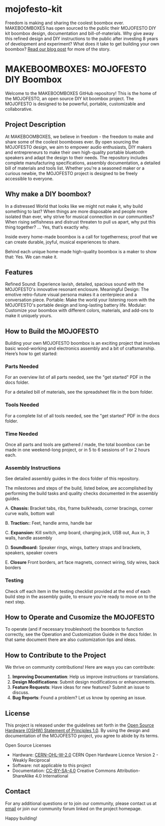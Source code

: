 # mojofesto-kit
Freedom is making and sharing the coolest boombox ever. MAKEBOOMBOXES has open sourced to the public their MOJOFESTO DIY kit boombox design, documentation and bill-of-materials. Why give away this refined design and DIY instructions to the public after investing 8 years of development and experiment? What does it take to get building your own boombox? [Read our blog post](https://makeboomboxes.com/blogs/news/we-open-sourced-our-boombox-design) for more of the story.



# MAKEBOOMBOXES: MOJOFESTO DIY Boombox

Welcome to the MAKEBOOMBOXES GitHub repository! This is the home of the MOJOFESTO, an open source DIY kit boombox project. The MOJOFESTO is designed to be powerful, portable, customizable and collaborative. 

## Project Description

At MAKEBOOMBOXES, we believe in freedom - the freedom to make and share some of the coolest boomboxes ever. By open sourcing the MOJOFESTO design, we aim to empower audio enthusiasts, DIY makers and entrepreneurs to make their own high-quality portable bluetooth speakers and adapt the design to their needs. The repository includes complete manufacturing specifications, assembly documentation, a detailed bill of materials and tools list. Whether you're a seasoned maker or a curious newbie, the MOJOFESTO project is designed to be freely accessible to everyone.

## Why make a DIY boombox?

In a distressed World that looks like we might not make it, why build something to last? When things are more disposable and people more isolated than ever, why strive for musical connection in our communities? When rising selfishness and distrust threaten to pull us apart, why put this thing together? … Yes, that’s exactly why. 

Inside every home-made boombox is a call for togetherness; proof that we can create durable, joyful, musical experiences to share. 

Behind each unique home-made high-quality boombox is a maker to show that: Yes. We can make it.

## Features
Refined Sound: Experience lavish, detailed, spacious sound with the MOJOFESTO's innovative resonant enclosure.
Meaningful Design: The emotive retro-future visual persona makes it a centerpiece and a conversation piece.
Portable: Make the world your listening room with the MOJOFESTO's portable design and long-lasting battery life.
Modular: Customize your boombox with different colors, materials, and add-ons to make it uniquely yours.

## How to Build the MOJOFESTO

Building your own MOJOFESTO boombox is an exciting project that involves basic wood-working and electronics assembly and a bit of craftsmanship. Here’s how to get started:

### Parts Needed

For an overview list of all parts needed, see the "get started" PDF in the docs folder.

For a detailed bill of materials, see the spreadsheet file in the bom folder.

### Tools Needed

For a complete list of all tools needed, see the "get started" PDF in the docs folder.

### Time Needed

Once all parts and tools are gathered / made, the total boombox can be made in one weekend-long project, or in 5 to 6 sessions of 1 or 2 hours each. 

### Assembly Instructions

See detailed assembly guides in the docs folder of this repository. 

The milestones and steps of the build, listed below, are accomplished by performing the build tasks and quality checks documented in the assembly guides.

A. **Chassis:** Bracket tabs, ribs, frame bulkheads, corner bracings, corner curve walls, bottom wall

B. **Traction:**: Feet, handle arms, handle bar

C. **Expansion:** Kill switch, amp board, charging jack, USB  out, Aux in, 3 walls, handle assembly 

D. **Soundboard:** Speaker rings, wings, battery straps and brackets, speakers, speaker covers

E. **Closure** Front borders, art face magnets, connect wiring, tidy wires, back borders

### Testing

Check off each item in the testing checklist provided at the end of each build step in the assembly guide, to ensure you're ready to move on to the next step.

## How to Operate and Cusomize the MOJOFESTO

To operate (and if necessary troubleshoot) the boombox to function correctly, see the Operation and Customization Guide in the docs folder. In that same document there are also customization tips and ideas.

## How to Contribute to the Project

We thrive on community contributions! Here are ways you can contribute:

1. **Improving Documentation**: Help us improve instructions or translations.
2. **Design Modifications**: Submit design modifications or enhancements.
3. **Feature Requests**: Have ideas for new features? Submit an issue to discuss.
4. **Bug Reports**: Found a problem? Let us know by opening an issue.

## License

This project is released under the guidelines set forth in the [Open Source Hardware (OSHW) Statement of Principles 1.0](https://www.oshwa.org/definition/). By using the design and documentation of the MOJOFESTO project, you agree to abide by its terms.

Open Source Licenses

- Hardware: [CERN-OHL-W-2.0](CERN-OHL-W-2.0.md) CERN Open Hardware Licence Version 2 - Weakly Reciprocal
- Software: not applicable to this project
- Documentation: [CC-BY-SA-4.0](CC-BY-SA-4.0.md) Creative Commons Attribution-ShareAlike 4.0 International

## Contact

For any additional questions or to join our community, please contact us at [email](mailto:gitadmin@makeboomboxes.org) or join our community forum linked on the project homepage.

Happy building!
